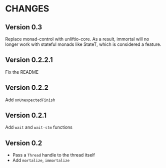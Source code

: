 CHANGES
=======

Version 0.3
-----------

Replace monad-control with unliftio-core.
As a result, immortal will no longer work with stateful monads like StateT,
which is considered a feature.

Version 0.2.2.1
---------------

Fix the README

Version 0.2.2
-------------

Add `onUnexpectedFinish`

Version 0.2.1
-------------

Add `wait` and `wait-stm` functions

Version 0.2
-----------

* Pass a `Thread` handle to the thread itself
* Add `mortalize`, `immortalize`
